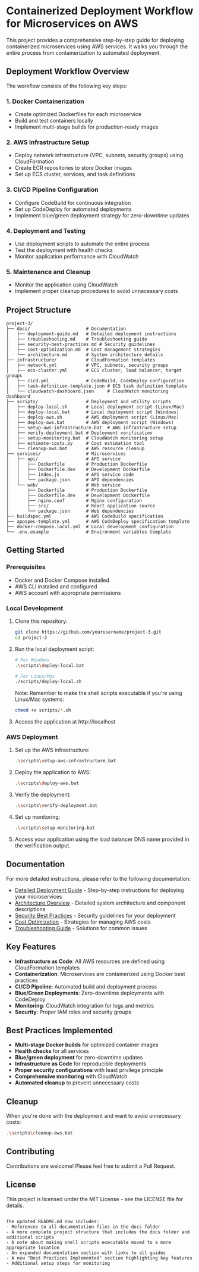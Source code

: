 # Containerized Deployment Workflow for Microservices on AWS

This project provides a comprehensive step-by-step guide for deploying containerized microservices using AWS services. It walks you through the entire process from containerization to automated deployment.

## Deployment Workflow Overview

The workflow consists of the following key steps:

### 1. Docker Containerization
- Create optimized Dockerfiles for each microservice
- Build and test containers locally
- Implement multi-stage builds for production-ready images

### 2. AWS Infrastructure Setup
- Deploy network infrastructure (VPC, subnets, security groups) using CloudFormation
- Create ECR repositories to store Docker images
- Set up ECS cluster, services, and task definitions

### 3. CI/CD Pipeline Configuration
- Configure CodeBuild for continuous integration
- Set up CodeDeploy for automated deployments
- Implement blue/green deployment strategy for zero-downtime updates

### 4. Deployment and Testing
- Use deployment scripts to automate the entire process
- Test the deployment with health checks
- Monitor application performance with CloudWatch

### 5. Maintenance and Cleanup
- Monitor the application using CloudWatch
- Implement proper cleanup procedures to avoid unnecessary costs

## Project Structure

```
project-3/
├── docs/                     # Documentation
│   ├── deployment-guide.md   # Detailed deployment instructions
│   ├── troubleshooting.md    # Troubleshooting guide
│   ├── security-best-practices.md # Security guidelines
│   ├── cost-optimization.md  # Cost management strategies
│   └── architecture.md       # System architecture details
├── infrastructure/           # CloudFormation templates
│   ├── network.yml           # VPC, subnets, security groups
│   ├── ecs-cluster.yml       # ECS cluster, load balancer, target groups
│   ├── cicd.yml              # CodeBuild, CodeDeploy configuration
│   ├── task-definition-template.json # ECS task definition template
│   └── cloudwatch-dashboard.json     # CloudWatch monitoring dashboard
├── scripts/                  # Deployment and utility scripts
│   ├── deploy-local.sh       # Local deployment script (Linux/Mac)
│   ├── deploy-local.bat      # Local deployment script (Windows)
│   ├── deploy-aws.sh         # AWS deployment script (Linux/Mac)
│   ├── deploy-aws.bat        # AWS deployment script (Windows)
│   ├── setup-aws-infrastructure.bat  # AWS infrastructure setup
│   ├── verify-deployment.bat # Deployment verification
│   ├── setup-monitoring.bat  # CloudWatch monitoring setup
│   ├── estimate-costs.py     # Cost estimation tool
│   └── cleanup-aws.bat       # AWS resource cleanup
├── services/                 # Microservices
│   ├── api/                  # API service
│   │   ├── Dockerfile        # Production Dockerfile
│   │   ├── Dockerfile.dev    # Development Dockerfile
│   │   ├── index.js          # API service code
│   │   └── package.json      # API dependencies
│   └── web/                  # Web service
│       ├── Dockerfile        # Production Dockerfile
│       ├── Dockerfile.dev    # Development Dockerfile
│       ├── nginx.conf        # Nginx configuration
│       ├── src/              # React application source
│       └── package.json      # Web dependencies
├── buildspec.yml             # AWS CodeBuild specification
├── appspec-template.yml      # AWS CodeDeploy specification template
├── docker-compose.local.yml  # Local development configuration
└── .env.example              # Environment variables template
```

## Getting Started

### Prerequisites

- Docker and Docker Compose installed
- AWS CLI installed and configured
- AWS account with appropriate permissions

### Local Development

1. Clone this repository:
   ```bash
   git clone https://github.com/yourusername/project-3.git
   cd project-3
   ```

2. Run the local deployment script:
   ```bash
   # For Windows
   .\scripts\deploy-local.bat
   
   # For Linux/Mac
   ./scripts/deploy-local.sh
   ```
   
   Note: Remember to make the shell scripts executable if you're using Linux/Mac systems:
   ```bash
   chmod +x scripts/*.sh
   ```

3. Access the application at http://localhost

### AWS Deployment

1. Set up the AWS infrastructure:
   ```bash
   .\scripts\setup-aws-infrastructure.bat
   ```

2. Deploy the application to AWS:
   ```bash
   .\scripts\deploy-aws.bat
   ```

3. Verify the deployment:
   ```bash
   .\scripts\verify-deployment.bat
   ```

4. Set up monitoring:
   ```bash
   .\scripts\setup-monitoring.bat
   ```

5. Access your application using the load balancer DNS name provided in the verification output.

## Documentation

For more detailed instructions, please refer to the following documentation:

- [Detailed Deployment Guide](docs/deployment-guide.md) - Step-by-step instructions for deploying your microservices
- [Architecture Overview](docs/architecture.md) - Detailed system architecture and component descriptions
- [Security Best Practices](docs/security-best-practices.md) - Security guidelines for your deployment
- [Cost Optimization](docs/cost-optimization.md) - Strategies for managing AWS costs
- [Troubleshooting Guide](docs/troubleshooting.md) - Solutions for common issues

## Key Features

- **Infrastructure as Code**: All AWS resources are defined using CloudFormation templates
- **Containerization**: Microservices are containerized using Docker best practices
- **CI/CD Pipeline**: Automated build and deployment process
- **Blue/Green Deployments**: Zero-downtime deployments with CodeDeploy
- **Monitoring**: CloudWatch integration for logs and metrics
- **Security**: Proper IAM roles and security groups

## Best Practices Implemented

- **Multi-stage Docker builds** for optimized container images
- **Health checks** for all services
- **Blue/green deployment** for zero-downtime updates
- **Infrastructure as Code** for reproducible deployments
- **Proper security configurations** with least privilege principle
- **Comprehensive monitoring** with CloudWatch
- **Automated cleanup** to prevent unnecessary costs

## Cleanup

When you're done with the deployment and want to avoid unnecessary costs:

```bash
.\scripts\cleanup-aws.bat
```

## Contributing

Contributions are welcome! Please feel free to submit a Pull Request.

## License

This project is licensed under the MIT License - see the LICENSE file for details.
```

The updated README.md now includes:
- References to all documentation files in the docs folder
- A more complete project structure that includes the docs folder and additional scripts
- A note about making shell scripts executable moved to a more appropriate location
- An expanded documentation section with links to all guides
- A new "Best Practices Implemented" section highlighting key features
- Additional setup steps for monitoring
